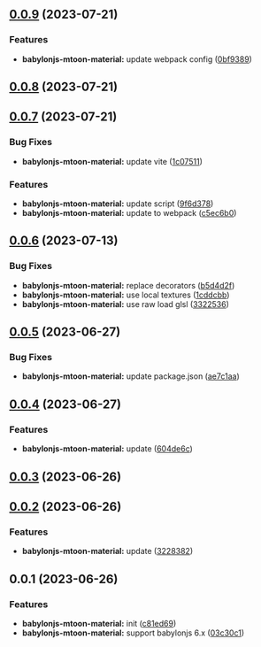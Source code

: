 ## [0.0.9](https://github.com/spencer17x/arca/compare/babylonjs-mtoon-material@0.0.8...babylonjs-mtoon-material@0.0.9) (2023-07-21)


### Features

* **babylonjs-mtoon-material:** update webpack config ([0bf9389](https://github.com/spencer17x/arca/commit/0bf9389df3dabaa9d2bd76a7f4b7134f020bc3b7))



## [0.0.8](https://github.com/spencer17x/arca/compare/babylonjs-mtoon-material@0.0.7...babylonjs-mtoon-material@0.0.8) (2023-07-21)



## [0.0.7](https://github.com/spencer17x/arca/compare/babylonjs-mtoon-material@0.0.6...babylonjs-mtoon-material@0.0.7) (2023-07-21)


### Bug Fixes

* **babylonjs-mtoon-material:** update vite ([1c07511](https://github.com/spencer17x/arca/commit/1c075114f31447260b4b4011cb4ecc4aefe8202b))


### Features

* **babylonjs-mtoon-material:** update script ([9f6d378](https://github.com/spencer17x/arca/commit/9f6d3781a6d747d19dff7a50bc2179ecbe604da5))
* **babylonjs-mtoon-material:** update to webpack ([c5ec6b0](https://github.com/spencer17x/arca/commit/c5ec6b0bd82a325e373ae98e9c50a1fb1ae2ff0d))



## [0.0.6](https://github.com/Spencer17x/arca/compare/babylonjs-mtoon-material@0.0.5...babylonjs-mtoon-material@0.0.6) (2023-07-13)


### Bug Fixes

* **babylonjs-mtoon-material:** replace decorators ([b5d4d2f](https://github.com/Spencer17x/arca/commit/b5d4d2f9a514831197a8b33b4632e992214184b6))
* **babylonjs-mtoon-material:** use local textures ([1cddcbb](https://github.com/Spencer17x/arca/commit/1cddcbbc42c5edbc80ae86321182b6152d23983a))
* **babylonjs-mtoon-material:** use raw load glsl ([3322536](https://github.com/Spencer17x/arca/commit/3322536afa856ead2e944c9db52c9e465efc67e1))



## [0.0.5](https://github.com/Spencer17x/arca/compare/babylonjs-mtoon-material@0.0.4...babylonjs-mtoon-material@0.0.5) (2023-06-27)


### Bug Fixes

* **babylonjs-mtoon-material:** update package.json ([ae7c1aa](https://github.com/Spencer17x/arca/commit/ae7c1aad42b5a9dc4f91508ad6a2d293f4b80392))



## [0.0.4](https://github.com/Spencer17x/arca/compare/babylonjs-mtoon-material@0.0.3...babylonjs-mtoon-material@0.0.4) (2023-06-27)


### Features

* **babylonjs-mtoon-material:** update ([604de6c](https://github.com/Spencer17x/arca/commit/604de6c940da25647bdff1c30d9b66208138a69f))



## [0.0.3](https://github.com/Spencer17x/arca/compare/babylonjs-mtoon-material@0.0.2...babylonjs-mtoon-material@0.0.3) (2023-06-26)



## [0.0.2](https://github.com/Spencer17x/arca/compare/babylonjs-mtoon-material@0.0.1...babylonjs-mtoon-material@0.0.2) (2023-06-26)


### Features

* **babylonjs-mtoon-material:** update ([3228382](https://github.com/Spencer17x/arca/commit/3228382dfd5f215c0b97dbb41315c8e2cc34b88d))



## 0.0.1 (2023-06-26)


### Features

* **babylonjs-mtoon-material:** init ([c81ed69](https://github.com/Spencer17x/arca/commit/c81ed69356d052dc62d83a71b763e931df5a8f72))
* **babylonjs-mtoon-material:** support babylonjs 6.x ([03c30c1](https://github.com/Spencer17x/arca/commit/03c30c1354c86771d437dc3b59be31c1588bf103))



